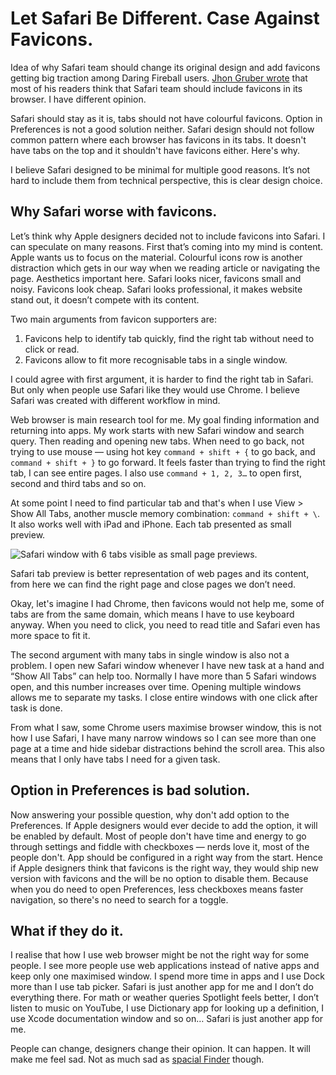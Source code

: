 # Let Safari Be Different. Case Against Favicons.

Idea of why Safari team should change its original design and add favicons getting big traction among Daring Fireball users. [Jhon Gruber wrote](https://daringfireball.net/2017/08/safari_should_display_favicons_in_its_tabs) that most of his readers think that Safari team should include favicons in its browser. I have different opinion. 

Safari should stay as it is, tabs should not have colourful favicons. Option in Preferences is not a good solution neither. Safari design should not follow common pattern where each browser has favicons in its tabs. It doesn't have tabs on the top and it shouldn't have favicons either. Here's why.

I believe Safari designed to be minimal for multiple good reasons. It’s not hard to include them from technical perspective, this is clear design choice. 

## Why Safari worse with favicons.

Let’s think why Apple designers decided not to include favicons into Safari. I can speculate on many reasons. First that’s coming into my mind is content. Apple wants us to focus on the material. Colourful icons row is another distraction which gets in our way when we reading article or navigating the page. Aesthetics important here. Safari looks nicer, favicons small and noisy. Favicons look cheap. Safari looks professional, it makes website stand out, it doesn’t compete with its content.

Two main arguments from favicon supporters are:
1. Favicons help to identify tab quickly, find the right tab without need to click or read.
2. Favicons allow to fit more recognisable tabs in a single window. 

I could agree with first argument, it is harder to find the right tab in Safari. But only when people use Safari like they would use Chrome. I believe Safari was created with different workflow in mind.

Web browser is main research tool for me. My goal finding information and returning into apps.  My work starts with new Safari window and search query. Then reading and opening new tabs. When need to go back, not trying to use mouse — using hot key `command + shift + {` to go back, and `command + shift + }` to go forward. It feels faster than trying to find the right tab, I can see entire pages. I also use `command + 1, 2, 3…` to open first, second and third tabs and so on.

At some point I need to find particular tab and that's when I use View \> Show All Tabs, another muscle memory combination: `command + shift + \`. It also works well with iPad and iPhone. Each tab presented as small preview.

![Safari window with 6 tabs visible as small page previews.]({{site.url}}/images/show-all-tabs.png "Safari Show All Tabs")

Safari tab preview is better representation of web pages and its content, from here we can find the right page and close pages we don’t need.

Okay, let's imagine I had Chrome, then favicons would not help me, some of tabs are from the same domain, which means I have to use keyboard anyway. When you need to click, you need to read title and Safari even has more space to fit it. 

The second argument with many tabs in single window is also not a problem. I open new Safari window whenever I have new task at a hand and “Show All Tabs” can help too. Normally I have more than 5 Safari windows open, and this number increases over time. Opening multiple windows allows me to separate my tasks. I close entire windows with one click after task is done. 

From what I saw, some Chrome users  maximise browser window, this is not how I use Safari, I have many narrow windows so I can see more than one page at a time and hide sidebar distractions behind the scroll area. This also means that I only have tabs I need for a given task.

## Option in Preferences is bad solution.

Now answering your possible question, why don't add option to the Preferences. If Apple designers would ever decide to add the option, it will be enabled by default. Most of people don't have time and energy to go through settings and fiddle with checkboxes — nerds love it, most of the people don't. App should be configured in a right way from the start. Hence if Apple designers think that favicons is the right way, they would ship new version with favicons and the will be no option to disable them. Because when you do need to open Preferences, less checkboxes means faster navigation, so there's no need to search for a toggle.

## What if they do it.
I realise that how I use web browser might be not the right way for some people. I see more people use web applications instead of native apps and keep only one maximised window. I spend more time in apps and I use Dock more than I use tab picker. Safari is just another app for me and I don’t do everything there. For math or weather queries Spotlight feels better, I don’t listen to music on YouTube, I use Dictionary app for looking up a definition, I use Xcode documentation window and so on… Safari is just another app for me.

People can change, designers change their opinion. It can happen. It will make me feel sad. Not as much sad as [spacial Finder](https://arstechnica.com/gadgets/2003/04/finder/) though.
